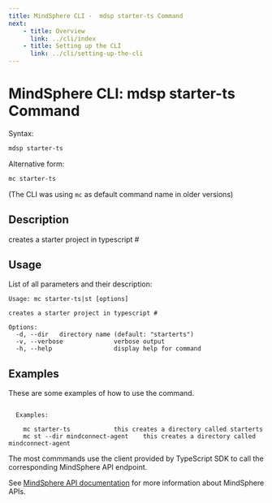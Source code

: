```yaml
---
title: MindSphere CLI -  mdsp starter-ts Command
next:
    - title: Overview
      link: ../cli/index
    - title: Setting up the CLI
      link: ../cli/setting-up-the-cli
---
```



# MindSphere CLI: mdsp starter-ts Command

Syntax:

```bash
mdsp starter-ts
```

Alternative form:

```bash
mc starter-ts
```

(The CLI was using `mc` as default command name in older versions)

## Description

creates a starter project in typescript #

## Usage

List of all parameters and their description:

```text
Usage: mc starter-ts|st [options]

creates a starter project in typescript #

Options:
  -d, --dir   directory name (default: "starterts")
  -v, --verbose              verbose output
  -h, --help                 display help for command

```

## Examples

These are some examples of how to use the command. 

```text

  Examples:

    mc starter-ts 			 this creates a directory called starterts
    mc st --dir mindconnect-agent 	 this creates a directory called mindconnect-agent

```

The most commmands use the client provided by TypeScript SDK to call the corresponding MindSphere API endpoint.

See [MindSphere API documentation](https://documentation.mindsphere.io/MindSphere/apis/index.html) for more information about MindSphere APIs.